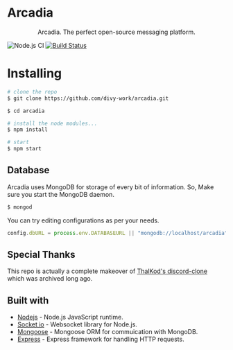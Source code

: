 # Arcadia
<p align="center">
  Arcadia. The perfect open-source messaging platform.
</p>

![Node.js CI](https://github.com/divy-work/arcadia/workflows/Node.js%20CI/badge.svg)
[![Build Status](https://travis-ci.com/divy-work/arcadia.svg?branch=master)](https://travis-ci.com/divy-work/arcadia)

# Installing

```bash
# clone the repo
$ git clone https://github.com/divy-work/arcadia.git

$ cd arcadia

# install the node modules...
$ npm install

# start
$ npm start
```

## Database

Arcadia uses MongoDB for storage of every bit of information.
So, Make sure you start the MongoDB daemon. 
```bash
$ mongod
```

You can try editing configurations as per your needs.
```js
config.dbURL = process.env.DATABASEURL || "mongodb://localhost/arcadia";
```

## Special Thanks
This repo is actually a complete makeover of [ThalKod's discord-clone](https://github.com/ThalKod/discord-clone) which was archived long ago.

## Built with

* [Nodejs](https://github.com/nodejs/node) - Node.js JavaScript runtime.
* [Socket io](https://github.com/socketio/socket.io) - Websocket library for Node.js.
* [Mongoose](https://npmjs.org/package/mongoose) - Mongoose ORM for commuication with MongoDB.
* [Express](https://npmjs.org/package/express) - Express framework for handling HTTP requests.
